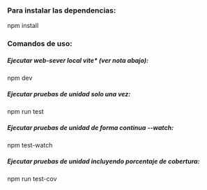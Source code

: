 ### Para instalar las dependencias:

npm install

### Comandos de uso:

##### Ejecutar web-sever local vite* (ver nota abajo):
npm dev

##### Ejecutar pruebas de unidad solo una vez:
npm run test

##### Ejecutar pruebas de unidad de forma continua --watch:
npm test-watch

##### Ejecutar pruebas de unidad incluyendo porcentaje de cobertura:
npm run test-cov 
